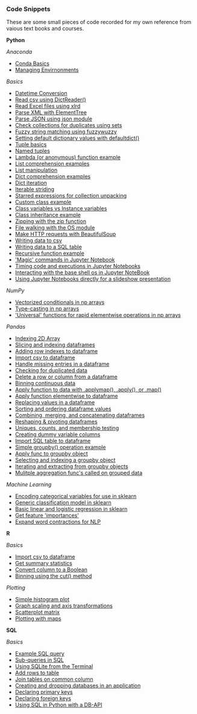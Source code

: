 ### Code Snippets
These are some small pieces of code recorded for my own reference from vaious text books and courses.

**Python**

_Anaconda_
 * [Conda Basics](https://github.com/tttgm/code-snippets/blob/master/Anaconda/conda_basics.py)
 * [Managing Envirnonments](https://github.com/tttgm/code-snippets/blob/master/Anaconda/managing_environments.py)

_Basics_
 * [Datetime Conversion](https://github.com/tttgm/code-snippets/blob/master/python-basics/datetime_conversion.py)
 * [Read csv using DictReader()](https://github.com/tttgm/code-snippets/blob/master/python-basics/read_csv_to_dict.py)
 * [Read Excel files using xlrd](https://github.com/tttgm/code-snippets/blob/master/python-basics/read_excel_with_xlrd.py)
 * [Parse XML with ElementTree](https://github.com/tttgm/code-snippets/blob/master/python-basics/read_xml_with_elementtree.py)
 * [Parse JSON using json module](https://github.com/tttgm/code-snippets/blob/master/python-basics/read_json.py)
 * [Check collections for duplicates using sets](https://github.com/tttgm/code-snippets/blob/master/python-basics/checking_for_duplicates.py)
 * [Fuzzy string matching using fuzzywuzzy](https://github.com/tttgm/code-snippets/blob/master/python-basics/fuzzy_matching.py)
 * [Setting default dictionary values with defaultdict()](https://github.com/tttgm/code-snippets/blob/master/python-basics/default_dicts.py)
 * [Tuple basics](https://github.com/tttgm/code-snippets/blob/master/python-basics/tuple_basics.py)
 * [Named tuples](https://github.com/tttgm/code-snippets/blob/master/python-basics/named_tuples.py)
 * [Lambda (or anonymous) function example](https://github.com/tttgm/code-snippets/blob/master/python-basics/lambda_functions.py)
 * [List comprehension examples](https://github.com/tttgm/code-snippets/blob/master/python-basics/list_comprehensions.py)
 * [List manipulation](https://github.com/tttgm/code-snippets/blob/master/python-basics/list_manipulation.py)
 * [Dict comprehension examples](https://github.com/tttgm/code-snippets/blob/master/python-basics/dict_comprehension.py)
 * [Dict iteration](https://github.com/tttgm/code-snippets/blob/master/python-basics/dict_iteration.py)
 * [Iterable striding](https://github.com/tttgm/code-snippets/blob/master/python-basics/iterable_striding.py)
 * [Starred expressions for collection unpacking](https://github.com/tttgm/code-snippets/blob/master/python-basics/starred_expressions.py)
 * [Custom class example](https://github.com/tttgm/code-snippets/blob/master/python-basics/custom_class_example.py)
 * [Class variables vs Instance variables](https://github.com/tttgm/code-snippets/blob/master/python-basics/class_vs_instance_variables.py)
 * [Class inheritance example](https://github.com/tttgm/code-snippets/blob/master/python-basics/class_inheritance_example.py)
 * [Zipping with the zip function](https://github.com/tttgm/code-snippets/blob/master/python-basics/zip_function.py)
 * [File walking with the OS module](https://github.com/tttgm/code-snippets/blob/master/python-basics/file_walking_os_module.py)
 * [Make HTTP requests with BeautifulSoup](https://github.com/tttgm/code-snippets/blob/master/python-basics/http_requests_with_beautifulsoup.py)
 * [Writing data to csv](https://github.com/tttgm/code-snippets/blob/master/python-basics/writing_data_to_csv.py)
 * [Writing data to a SQL table](https://github.com/tttgm/code-snippets/blob/master/python-basics/writing_data_to_sql.py)
 * [Recursive function example](https://github.com/tttgm/code-snippets/blob/master/python-basics/recursive_function_example.py)
 * ['Magic' commands in Jupyter Notebook](https://github.com/tttgm/code-snippets/blob/master/python-basics/jupyter_magic_commands.py)
 * [Timing code and executions in Jupyter Notebooks](https://github.com/tttgm/code-snippets/blob/master/python-basics/timing_code.py)
 * [Interacting with the base shell os in Jupyter NoteBook](https://github.com/tttgm/code-snippets/blob/master/python-basics/interacting_with_os.py)
 * [Using Jupyter Notebooks directly for a slideshow presentation](https://github.com/tttgm/code-snippets/blob/master/python-basics/using_jupyter_for_slides.py)
 
_NumPy_
 * [Vectorized conditionals in np arrays](https://github.com/tttgm/code-snippets/blob/master/python-basics/conditionals_numpy.py)
 * [Type-casting in np arrays](https://github.com/tttgm/code-snippets/blob/master/python-basics/type_casting_in_numpy.py)
 * ['Universal' functions for rapid elementwise operations in np arrays](https://github.com/tttgm/code-snippets/blob/master/python-basics/universal_funcs_numpy.py)

_Pandas_
 * [Indexing 2D Array](https://github.com/tttgm/code-snippets/blob/master/pandas/indexing_pandas_array.py)
 * [Slicing and indexing dataframes](https://github.com/tttgm/code-snippets/blob/master/pandas/label_indexing_ix.py)
 * [Adding row indexes to dataframe](https://github.com/tttgm/code-snippets/blob/master/pandas/adding_row_indexes.py)
 * [Import csv to dataframe](https://github.com/tttgm/code-snippets/blob/master/pandas/csv_to_dataframe.py)
 * [Handle missing entries in a dataframe](https://github.com/tttgm/code-snippets/blob/master/pandas/handling_missing_data.py)
 * [Checking for duplicated data](https://github.com/tttgm/code-snippets/blob/master/pandas/duplicated_data.py)
 * [Delete a row or column from a dataframe](https://github.com/tttgm/code-snippets/blob/master/pandas/del_row_or_column.py)
 * [Binning continuous data](https://github.com/tttgm/code-snippets/blob/master/pandas/binning_in_pandas.py)
 * [Apply function to data with .applymap(), .apply(), or .map()](https://github.com/tttgm/code-snippets/blob/master/pandas/apply_func_with_applymap.py)
 * [Apply function elementwise to dataframe](https://github.com/tttgm/code-snippets/blob/master/pandas/function_mapping.py)
 * [Replacing values in a dataframe](https://github.com/tttgm/code-snippets/blob/master/pandas/replace_values.py)
 * [Sorting and ordering dataframe values](https://github.com/tttgm/code-snippets/blob/master/pandas/sorting_and_ordering.py)
 * [Combining, merging, and concatenating dataframes](https://github.com/tttgm/code-snippets/blob/master/pandas/combining_and_merging_dfs.py)
 * [Reshaping & pivoting dataframes](https://github.com/tttgm/code-snippets/blob/master/pandas/reshape_and_pivot.py)
 * [Uniques, counts, and membership testing](https://github.com/tttgm/code-snippets/blob/master/pandas/unique_counts_membership.py)
 * [Creating dummy variable columns](https://github.com/tttgm/code-snippets/blob/master/pandas/create_dummy_variables.py)
 * [Import SQL table to dataframe](https://github.com/tttgm/code-snippets/blob/master/pandas/sql-table_to_dataframe.py)
 * [Simple groupby() operation example](https://github.com/tttgm/code-snippets/blob/master/pandas/basic_groupby_operation.py)
 * [Apply func to groupby object](https://github.com/tttgm/code-snippets/blob/master/pandas/applying_to_groupby.py)
 * [Selecting and indexing a groupby object](https://github.com/tttgm/code-snippets/blob/master/pandas/indexing_and_selecting_groupbys.py)
 * [Iterating and extracting from groupby objects](https://github.com/tttgm/code-snippets/blob/master/pandas/iterating_groupby_objects.py)
 * [Mulitple aggregation func's called on grouped data](https://github.com/tttgm/code-snippets/blob/master/pandas/multiple_aggregation_functions.py)

_Machine Learning_
 * [Encoding categorical variables for use in sklearn](https://github.com/tttgm/code-snippets/blob/master/machine-learning/encode_variables.py)
 * [Generic classification model in sklearn](https://github.com/tttgm/code-snippets/blob/master/machine-learning/generic_classification_func_sklearn.py)
 * [Basic linear and logistic regression in sklearn](https://github.com/tttgm/code-snippets/blob/master/machine-learning/linear_logistic_regression.py)
 * [Get feature 'importances'](https://github.com/tttgm/code-snippets/blob/master/machine-learning/get_feature_importances.py)
 * [Expand word contractions for NLP](https://github.com/tttgm/code-snippets/blob/master/machine-learning/expanding_contractions.py)

**R**

_Basics_
 * [Import csv to dataframe](https://github.com/tttgm/code-snippets/blob/master/R-basics/read_csv_r.py)
 * [Get summary statistics](https://github.com/tttgm/code-snippets/blob/master/R-basics/get_summary_stats.py)
 * [Convert column to a Boolean](https://github.com/tttgm/code-snippets/blob/master/R-basics/convert_col_to_boolean.py)
 * [Binning using the cut() method](https://github.com/tttgm/code-snippets/blob/master/R-basics/create_bins_with_cut.py)

_Plotting_
 * [Simple histogram plot](https://github.com/tttgm/code-snippets/blob/master/R-basics/basic_histogram.py)
 * [Graph scaling and axis transformations](https://github.com/tttgm/code-snippets/blob/master/R-basics/graph_scaling_r.py)
 * [Scatterplot matrix](https://github.com/tttgm/code-snippets/blob/master/R-basics/scatterplot_matrix.py)
 * [Plotting with maps](https://github.com/tttgm/code-snippets/blob/master/R-basics/plotting_with_maps.py)

**SQL**

_Basics_
 * [Example SQL query](https://github.com/tttgm/code-snippets/blob/master/SQL/example_sql_query.py)
 * [Sub-queries in SQL](https://github.com/tttgm/code-snippets/blob/master/SQL/subquery_sql_example.py)
 * [Using SQLite from the Terminal](https://github.com/tttgm/code-snippets/blob/master/SQL/sqlite_in_terminal.py)
 * [Add rows to table](https://github.com/tttgm/code-snippets/blob/master/SQL/add_rows_to_table_sql.py)
 * [Join tables on common column](https://github.com/tttgm/code-snippets/blob/master/SQL/join_tables_sql.py)
 * [Creating and dropping databases in an application](https://github.com/tttgm/code-snippets/blob/master/SQL/creating_and_dropping_databases.py)
 * [Declaring primary keys](https://github.com/tttgm/code-snippets/blob/master/SQL/declaring_primary_keys.py)
 * [Declaring foreign keys](https://github.com/tttgm/code-snippets/blob/master/SQL/declaring_relationships_between_tables.py)
 * [Using SQL in Python with a DB-API](https://github.com/tttgm/code-snippets/blob/master/SQL/using_database_APIs.py)
